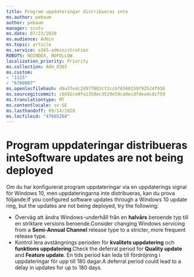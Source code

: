 ```yaml
---
title: Program uppdateringar distribueras inte
ms.author: pebaum
author: pebaum
manager: scotv
ms.date: 07/23/2020
ms.audience: Admin
ms.topic: article
ms.service: o365-administration
ROBOTS: NOINDEX, NOFOLLOW
localization_priority: Priority
ms.collection: Adm_O365
ms.custom:
- "1125"
- "6700007"
ms.openlocfilehash: d9a37e4c2d977083cf2ccbf6580159f92524f936
ms.sourcegitcommit: c6692ce0fa1358ec3529e59ca0ecdfdea4cdc759
ms.translationtype: MT
ms.contentlocale: sv-SE
ms.lasthandoff: 09/14/2020
ms.locfileid: "47665268"
---
```

# <a name="software-updates-are-not-being-deployed"></a><span data-ttu-id="41658-102">Program uppdateringar distribueras inte</span><span class="sxs-lookup"><span data-stu-id="41658-102">Software updates are not being deployed</span></span>

<span data-ttu-id="41658-103">Om du har konfigurerat program uppdateringar via en uppdaterings signal för Windows 10, men uppdateringarna inte distribueras, kan du prova följande:</span><span class="sxs-lookup"><span data-stu-id="41658-103">If you configured software updates through a Windows 10 update ring, but the updates are not being deployed, try the following:</span></span>  

- <span data-ttu-id="41658-104">Överväg att ändra Windows-underhåll från en  **halvårs**  beroende typ till en striktare versions beroende.</span><span class="sxs-lookup"><span data-stu-id="41658-104">Consider changing Windows servicing from a  **Semi-Annual Channel**  release type to a stricter, more frequent release type.</span></span>
- <span data-ttu-id="41658-105">Kontrol lera avstängnings perioden för  **kvalitets uppdatering**  och  **funktions uppdatering**.</span><span class="sxs-lookup"><span data-stu-id="41658-105">Check the deferral period for  **Quality update**  and  **Feature update**.</span></span> <span data-ttu-id="41658-106">En tids period kan leda till fördröjning i uppdateringar för upp till 180 dagar.</span><span class="sxs-lookup"><span data-stu-id="41658-106">A deferral period could lead to a delay in updates for up to 180 days.</span></span>